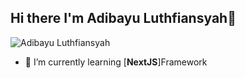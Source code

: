 ## Hi there I'm Adibayu Luthfiansyah👋
![Adibayu Luthfiansyah](/Adibayuluthfiansyah/github-header-image.png)

<!--
**Adibayuluthfiansyah/Adibayuluthfiansyah** is a ✨ _special_ ✨ repository because its `README.md` (this file) appears on your GitHub profile.

Here are some ideas to get you started:

- 🔭 I’m currently working on ...
- 🌱 I’m currently learning ...
- 👯 I’m looking to collaborate on ...
- 🤔 I’m looking for help with ...
- 💬 Ask me about ...
- 📫 How to reach me: ...
- 😄 Pronouns: ...
- ⚡ Fun fact: ...
-->


- 🔭 I’m currently learning [**NextJS**]Framework 